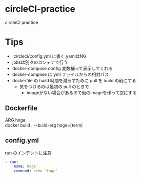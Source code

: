# circleCI-practice
circleCI practice
# Tips
- .circleci/config.yml に書く.yamlはNG
- jobsは別々のコンテナで行う
- docker-compose config 変数補って表示してくれる
- docker-compose は yml ファイルからの相対パス
- dockerfile の build 時間を減らすために pull を build の前にする
  - 気をつけるのは最初の pull のときで
    - imageがない場合があるので仮のimageを作って空にする
## Dockerfile
ARG hoge  
docker build . --build-arg hoge=[term]

## config.yml
run のインデントに注意
```yaml
- run:
    name: hoge
    command: echo "fuga"
```